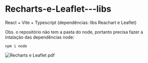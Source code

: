 # Recharts-e-Leaflet---libs
React + Vite + Typescript (dependências: libs Reachart e Leaflet)

Obs. o repositório não tem a pasta do node, portanto precisa fazer a intalação das dependências node:

```
npm i node
```
![Recharts e Leaflet pdf](https://user-images.githubusercontent.com/117774887/224343027-508e15dd-cc04-484a-bc2e-94020a6b3fcd.png)
